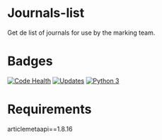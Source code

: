 # Journals-list
Get de list of journals for use by the marking team.


# Badges
[![Code Health](https://landscape.io/github/scieloorg/journals-list/master/landscape.svg?style=flat)](https://landscape.io/github/scieloorg/journals-list/master)
[![Updates](https://pyup.io/repos/github/scieloorg/journals-list/shield.svg)](https://pyup.io/repos/github/scieloorg/journals-list/)
[![Python 3](https://pyup.io/repos/github/scieloorg/journals-list/python-3-shield.svg)](https://pyup.io/repos/github/scieloorg/journals-list/)


# Requirements
articlemetaapi==1.8.16
